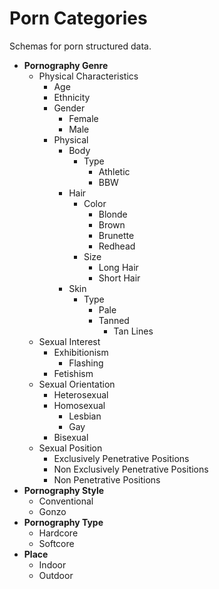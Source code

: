 # Porn Categories

Schemas for porn structured data.

* **Pornography Genre**
  * Physical Characteristics 
    * Age 
    * Ethnicity
    * Gender 
      * Female 
      * Male 
    * Physical
      * Body 
        * Type 
          * Athletic 
          * BBW
      * Hair 
        * Color 
          * Blonde 
          * Brown 
          * Brunette 
          * Redhead 
        * Size
          * Long Hair 
          * Short Hair 
      * Skin 
        * Type 
          * Pale 
          * Tanned
            * Tan Lines
  * Sexual Interest
    * Exhibitionism
      * Flashing 
    * Fetishism
  * Sexual Orientation
    * Heterosexual 
    * Homosexual
      * Lesbian 
      * Gay 
    * Bisexual 
  * Sexual Position
    * Exclusively Penetrative Positions 
    * Non Exclusively Penetrative Positions
    * Non Penetrative Positions 
* **Pornography Style**
  * Conventional 
  * Gonzo
* **Pornography Type**
  * Hardcore
  * Softcore
* **Place**
  * Indoor
  * Outdoor
